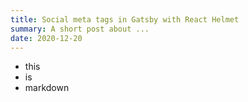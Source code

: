 ```yaml
---
title: Social meta tags in Gatsby with React Helmet
summary: A short post about ...
date: 2020-12-20
---
```


- this
- is
- markdown